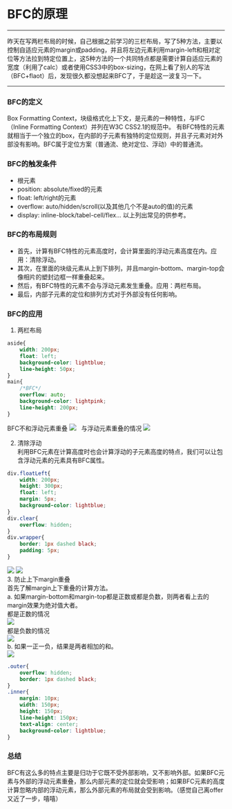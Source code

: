# BFC的原理
---

昨天在写两栏布局的时候，自己根据之前学习的三栏布局，写了5种方法，主要以控制自适应元素的margin或padding，并且将左边元素利用margin-left和相对定位等方法拉到特定位置上，这5种方法的一个共同特点都是需要计算自适应元素的宽度（利用了calc）或者使用CSS3中的box-sizing，在网上看了别人的写法（BFC+flaot）后，发现很久都没想起来BFC了，于是趁这一波复习一下。

---
### BFC的定义

Box Formatting Context，块级格式化上下文，是元素的一种特性，与IFC（Inline Formatting Context）并列在W3C CSS2.1的规范中。
有BFC特性的元素就相当于一个独立的box，在内部的子元素有独特的定位规则，并且子元素对对外部没有影响。BFC属于定位方案（普通流、绝对定位、浮动）中的普通流。

### BFC的触发条件
* 根元素
* position: absolute/fixed的元素
* float: left/right的元素
* overflow: auto/hidden/scroll(以及其他几个不是auto的值)的元素
* display: inline-block/tabel-cell/flex...
以上列出常见的供参考。

### BFC的布局规则
* 首先，计算有BFC特性的元素高度时，会计算里面的浮动元素高度在内。应用：清除浮动。
* 其次，在里面的块级元素从上到下排列，并且margin-bottom、margin-top会像相片的塑封边框一样重叠起来。
* 然后，有BFC特性的元素不会与浮动元素发生重叠。应用：两栏布局。
* 最后，内部子元素的定位和排列方式对于外部没有任何影响。

### BFC的应用

 1. 两栏布局
```css
aside{
    width: 200px;
	float: left;
    background-color: lightblue;
	line-height: 50px;
}
main{
	/*BFC*/
	overflow: auto;
	background-color: lightpink;
	line-height: 200px;
}

```
BFC不和浮动元素重叠
![](https://github.com/ChloeFancy/My-Blog/blob/master/images/BFC.png)  
与浮动元素重叠的情况
![](https://github.com/ChloeFancy/My-Blog/blob/master/images/no-BFC.png)  

 
 2. 清除浮动<br>
 利用BFC元素在计算高度时也会计算浮动的子元素高度的特点，我们可以让包含浮动元素的元素具有BFC属性。

```css
div.floatLeft{
	width: 200px;
	height: 300px;
	float: left;
	margin: 5px;
	background-color: lightblue;
}
div.clear{
	overflow: hidden;
}
div.wrapper{
	border: 1px dashed black;
	padding: 5px;
}
```
![](https://github.com/ChloeFancy/My-Blog/blob/master/images/clear.png)
![](https://github.com/ChloeFancy/My-Blog/blob/master/images/no-clear.png)<br>
 3. 防止上下margin重叠<br>
 首先了解margin上下重叠的计算方法。<br>
a. 如果margin-bottom和margin-top都是正数或都是负数，则两者看上去的margin效果为绝对值大者。<br>
都是正数的情况<br>
![](https://github.com/ChloeFancy/My-Blog/blob/master/images/margin-merge.png)  <br>
都是负数的情况<br>
![](https://github.com/ChloeFancy/My-Blog/blob/master/images/margin-nag-pos.png) <br>
b. 如果一正一负，结果是两者相加的和。<br>
![](https://github.com/ChloeFancy/My-Blog/blob/master/images/margin-neg.png) <br>

```css
.outer{
	overflow: hidden;
	border: 1px dashed black;
}
.inner{
	margin: 10px;
	width: 150px;
	height: 150px;
	line-height: 150px;
	text-align: center;
	background-color: lightblue;
}
```


### 总结
BFC有这么多的特点主要是归功于它既不受外部影响，又不影响外部。如果BFC元素与外部的浮动元素重叠，那么内部元素的定位就会受影响；如果BFC元素的高度计算忽略内部的浮动元素，那么外部元素的布局就会受到影响。（感觉自己离offer又近了一步，嘻嘻）
